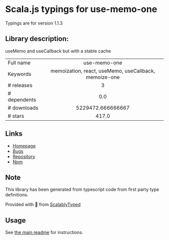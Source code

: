 
# Scala.js typings for use-memo-one

Typings are for version 1.1.3

## Library description:
useMemo and useCallback but with a stable cache

|                    |                 |
| ------------------ | :-------------: |
| Full name          | use-memo-one |
| Keywords           | memoization, react, useMemo, useCallback, memoize-one |
| # releases         | 3 |
| # dependents       | 0.0 |
| # downloads        | 5229472.666666667 |
| # stars            | 417.0 |

## Links
- [Homepage](https://github.com/alexreardon/use-memo-one#readme)
- [Bugs](https://github.com/alexreardon/use-memo-one/issues)
- [Repository](https://github.com/alexreardon/use-memo-one)
- [Npm](https://www.npmjs.com/package/use-memo-one)
    


## Note
This library has been generated from typescript code from first party type definitions.

Provided with :purple_heart: from [ScalablyTyped](https://github.com/oyvindberg/ScalablyTyped)

## Usage
See [the main readme](../../readme.md) for instructions.


